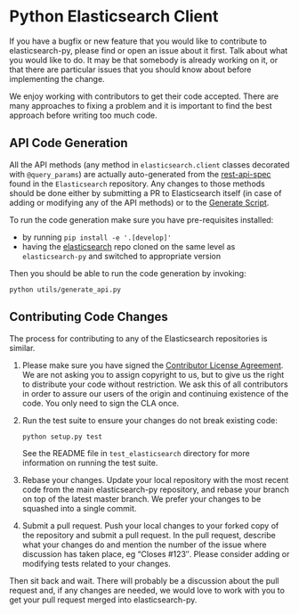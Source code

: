 # Python Elasticsearch Client

If you have a bugfix or new feature that you would like to contribute to
elasticsearch-py, please find or open an issue about it first. Talk about what
you would like to do. It may be that somebody is already working on it, or that
there are particular issues that you should know about before implementing the
change.

We enjoy working with contributors to get their code accepted. There are many
approaches to fixing a problem and it is important to find the best approach
before writing too much code.

## API Code Generation

All the API methods (any method in `elasticsearch.client` classes decorated
with `@query_params`) are actually auto-generated from the
[rest-api-spec](https://github.com/elastic/elasticsearch/tree/master/rest-api-spec/src/main/resources/rest-api-spec/api)
found in the `Elasticsearch` repository. Any changes to those methods should be
done either by submitting a PR to Elasticsearch itself (in case of adding or
modifying any of the API methods) or to the [Generate
Script](https://github.com/elastic/elasticsearch-py/blob/master/utils/generate_api.py).

To run the code generation make sure you have pre-requisites installed:

* by running `pip install -e '.[develop]'`
* having the [elasticsearch](https://github.com/elastic/elasticsearch) repo
  cloned on the same level as `elasticsearch-py` and switched to appropriate
  version

Then you should be able to run the code generation by invoking:

```
python utils/generate_api.py
```


## Contributing Code Changes

The process for contributing to any of the Elasticsearch repositories is similar.

1. Please make sure you have signed the [Contributor License
   Agreement](http://www.elastic.co/contributor-agreement/). We are not
   asking you to assign copyright to us, but to give us the right to distribute
   your code without restriction. We ask this of all contributors in order to
   assure our users of the origin and continuing existence of the code. You only
   need to sign the CLA once.

2. Run the test suite to ensure your changes do not break existing code:

    ````
    python setup.py test
    ````

   See the README file in `test_elasticsearch` directory for more information on
   running the test suite.

3. Rebase your changes.
   Update your local repository with the most recent code from the main
   elasticsearch-py repository, and rebase your branch on top of the latest master
   branch. We prefer your changes to be squashed into a single commit.

4. Submit a pull request. Push your local changes to your forked copy of the
   repository and submit a pull request. In the pull request, describe what your
   changes do and mention the number of the issue where discussion has taken
   place, eg “Closes #123″.  Please consider adding or modifying tests related to
   your changes.

Then sit back and wait. There will probably be a discussion about the pull
request and, if any changes are needed, we would love to work with you to get
your pull request merged into elasticsearch-py.

